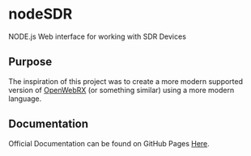 # nodeSDR
NODE.js Web interface for working with SDR Devices

## Purpose
The inspiration of this project was to create a more modern supported version of [OpenWebRX](https://www.openwebrx.de/) (or something similar) using a more modern language. 

## Documentation
Official Documentation can be found on GitHub Pages [Here](https://jared-bloomer.github.io/nodeSDR/).

